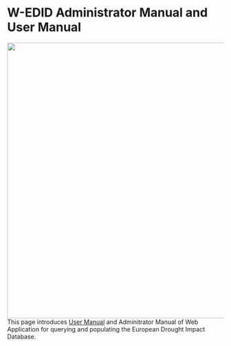 # W-EDID Administrator Manual and User Manual

<img src="EDID USER MANUAL/media/image10.jpeg" style="width:8.325in;height:6.68056in"
alt/>
This page introduces [User Manual](./EDID%20USER%20MANUAL/README.md) and Adminitrator Manual of Web Application for querying and populating the European Drought Impact Database. 
##
